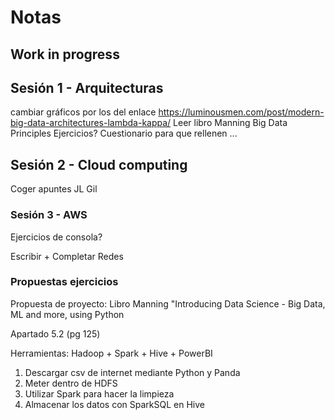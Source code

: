 # Notas

## Work in progress

## Sesión 1 - Arquitecturas
cambiar gráficos por los del enlace <https://luminousmen.com/post/modern-big-data-architectures-lambda-kappa/>
Leer libro Manning Big Data Principles
Ejercicios? Cuestionario para que rellenen ... 

## Sesión 2 - Cloud computing
Coger apuntes JL Gil

### Sesión 3 - AWS
Ejercicios de consola?

Escribir + Completar Redes

### Propuestas ejercicios

Propuesta de proyecto:
Libro Manning "Introducing Data Science - Big Data, ML and more, using Python

Apartado 5.2 (pg 125)

Herramientas: Hadoop + Spark + Hive + PowerBI

1. Descargar csv de internet mediante Python y Panda
2. Meter dentro de HDFS
3. Utilizar Spark para hacer la limpieza
4. Almacenar los datos con SparkSQL  en Hive